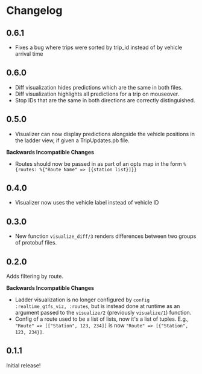 # Changelog

## 0.6.1
* Fixes a bug where trips were sorted by trip_id instead of by vehicle arrival time

## 0.6.0

* Diff visualization hides predictions which are the same in both files.
* Diff visualization highlights all predictions for a trip on mouseover.
* Stop IDs that are the same in both directions are correctly distinguished.

## 0.5.0

* Visualizer can now display predictions alongside the vehicle positions in the ladder view,
  if given a TripUpdates.pb file.

**Backwards Incompatible Changes**
* Routes should now be passed in as part of an opts map in the form
  `%{routes: %{"Route Name" => [{station list}]}}`

## 0.4.0

* Visualizer now uses the vehicle label instead of vehicle ID

## 0.3.0

* New function `visualize_diff/3` renders differences between two groups of protobuf files.

## 0.2.0

Adds filtering by route.

**Backwards Incompatible Changes**
* Ladder visualization is no longer configured by `config :realtime_gtfs_viz, :routes`, but is
  instead done at runtime as an argument passed to the `visualize/2` (previously `visualize/1`)
  function.
* Config of a route used to be a list of lists, now it's a list of tuples. E.g.,
  `"Route" => [["Station", 123, 234]]` is now `"Route" => [{"Station", 123, 234}]`.

## 0.1.1

Initial release!
